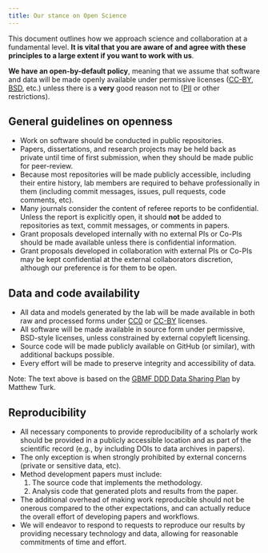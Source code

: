```yaml
---
title: Our stance on Open Science
---
```


<div class="callout">
<p>
This document outlines how we approach science and collaboration at a
fundamental level.
<strong>It is vital that you are aware of and agree with these principles to a large
extent if you want to work with us</strong>.
</p>
</div>

**We have an open-by-default policy**, meaning that we assume that software and
data will be made openly available under permissive licenses
([CC-BY](https://creativecommons.org/licenses/by/4.0),
[BSD](https://opensource.org/licenses/BSD-3-Clause), etc.)
unless there is a  **very** good reason not to
([PII](https://en.wikipedia.org/wiki/Personally_identifiable_information) or
other restrictions).

## General guidelines on openness

* Work on software should be conducted in public repositories.
* Papers, dissertations, and research projects may be held back as private
  until time of first submission, when they should be made public for
  peer-review.
* Because most repositories will be made publicly accessible, including their
  entire history, lab members are required to behave professionally in them
  (including commit messages, issues, pull requests, code comments, etc).
* Many journals consider the content of referee reports to be confidential.
  Unless the report is explicitly open, it should **not** be added to
  repositories as text, commit messages, or comments in papers.
* Grant proposals developed internally with no external PIs or Co-PIs should be
  made available unless there is confidential information.
* Grant proposals developed in collaboration with external PIs or Co-PIs may be
  kept confidential at the external collaborators discretion, although our
  preference is for them to be open.

## Data and code availability

* All data and models generated by the lab will be made available in both raw
  and processed forms under
  [CC0](https://creativecommons.org/publicdomain/zero/1.0/) or
  [CC-BY](https://creativecommons.org/licenses/by/4.0) licenses.
* All software will be made available in source form under permissive,
  BSD-style licenses, unless constrained by external copyleft licensing.
* Source code will be made publicly available on GitHub (or similar),
  with additional backups possible.
* Every effort will be made to preserve integrity and accessibility of data.

<div class="callout callout-note">
<p>
<span class="callout-title">
<i class="fas fa-info-circle me-1" aria-hidden="true"></i>
Note:
</span>
The text above is based on the
<a href="https://doi.org/10.6084/m9.figshare.1293561">GBMF DDD Data Sharing Plan</a>
by Matthew Turk.
</p>
</div>

## Reproducibility

* All necessary components to provide reproducibility of a scholarly work
  should be provided in a publicly accessible location and as part of the
  scientific record (e.g., by including DOIs to data archives in papers).
* The only exception is when strongly prohibited by external concerns (private
  or sensitive data, etc).
* Method development papers must include:
  1. The source code that implements the methodology.
  1. Analysis code that generated plots and results from the paper.
* The additional overhead of making work reproducible should not be onerous
  compared to the other expectations, and can actually reduce the overall
  effort of developing papers and workflows.
* We will endeavor to respond to requests to reproduce our results by providing
  necessary technology and data, allowing for reasonable commitments of time
  and effort.
